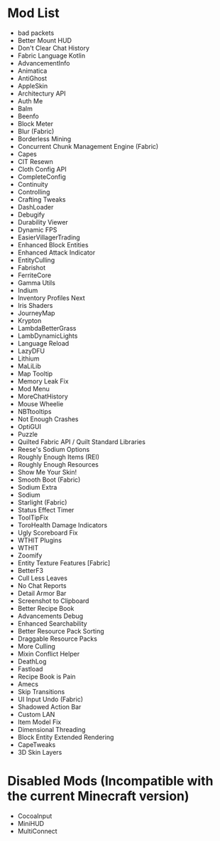 # Mod List

- bad packets
- Better Mount HUD
- Don't Clear Chat History
- Fabric Language Kotlin
- AdvancementInfo
- Animatica
- AntiGhost
- AppleSkin
- Architectury API
- Auth Me
- Balm
- Beenfo
- Block Meter
- Blur (Fabric)
- Borderless Mining
- Concurrent Chunk Management Engine (Fabric)
- Capes
- CIT Resewn
- Cloth Config API
- CompleteConfig
- Continuity
- Controlling
- Crafting Tweaks
- DashLoader
- Debugify
- Durability Viewer
- Dynamic FPS
- EasierVillagerTrading
- Enhanced Block Entities
- Enhanced Attack Indicator
- EntityCulling
- Fabrishot
- FerriteCore
- Gamma Utils
- Indium
- Inventory Profiles Next
- Iris Shaders
- JourneyMap
- Krypton
- LambdaBetterGrass
- LambDynamicLights
- Language Reload
- LazyDFU
- Lithium
- MaLiLib
- Map Tooltip
- Memory Leak Fix
- Mod Menu
- MoreChatHistory
- Mouse Wheelie
- NBTtooltips
- Not Enough Crashes
- OptiGUI
- Puzzle
- Quilted Fabric API / Quilt Standard Libraries
- Reese's Sodium Options
- Roughly Enough Items (REI)
- Roughly Enough Resources
- Show Me Your Skin!
- Smooth Boot (Fabric)
- Sodium Extra
- Sodium
- Starlight (Fabric)
- Status Effect Timer
- ToolTipFix
- ToroHealth Damage Indicators
- Ugly Scoreboard Fix
- WTHIT Plugins
- WTHIT
- Zoomify
- Entity Texture Features [Fabric]
- BetterF3
- Cull Less Leaves
- No Chat Reports
- Detail Armor Bar
- Screenshot to Clipboard
- Better Recipe Book
- Advancements Debug
- Enhanced Searchability
- Better Resource Pack Sorting
- Draggable Resource Packs
- More Culling
- Mixin Conflict Helper
- DeathLog
- Fastload
- Recipe Book is Pain
- Amecs
- Skip Transitions
- UI Input Undo (Fabric)
- Shadowed Action Bar
- Custom LAN
- Item Model Fix
- Dimensional Threading
- Block Entity Extended Rendering
- CapeTweaks
- 3D Skin Layers

# Disabled Mods (Incompatible with the current Minecraft version)

- CocoaInput
- MiniHUD
- MultiConnect
